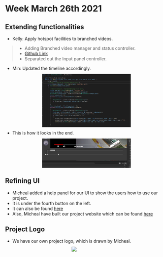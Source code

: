 # Week March 26th 2021

## Extending functionalities
- Kelly: Apply hotspot facilities to branched videos.
> - Adding Branched video manager and status controller.
> - [Github Link](https://github.com/kellydingzx/editor-backup-2.24/blob/master/Assets/BranchProject.cs)
> - Separated out the Input panel controller.
- Min: Updated the timeline accordingly.
<a href="/images/leen.PNG"><img src="/images/leen.PNG" style="max-width: 60%; display: block; margin: 10px auto;"></a> 
- This is how it looks in the end.
<a href="/images/recurrr.PNG"><img src="/images/recurrr.PNG" style="max-width: 60%; display: block; margin: 10px auto;"></a> 

## Refining UI
- Micheal added a help panel for our UI to show the users how to use our project.
- It is under the fourth button on the left.
- It can also be found [here](http://students.cs.ucl.ac.uk/2020/group11/UseGuide.html)
- Also, Micheal have built our project website which can be found [here](http://students.cs.ucl.ac.uk/2020/group11/index.html)

## Project Logo
- We have our own project logo, which is drawn by Micheal.
<a href="/images/logo.PNG"><img src="/images/logo.PNG" style="max-width: 20%; display: block; margin: 10px auto;"></a> 
